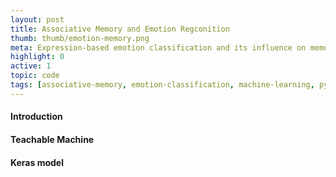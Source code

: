```yaml
---
layout: post
title: Associative Memory and Emotion Regconition
thumb: thumb/emotion-memory.png
meta: Expression-based emotion classification and its influence on memory formation.   
highlight: 0
active: 1
topic: code
tags: [associative-memory, emotion-classification, machine-learning, python]   
---
```


<h4>Introduction</h4>
<p></p>

<h4>Teachable Machine</h4>
<p></p>

<h4>Keras model</h4>
<p></p>



